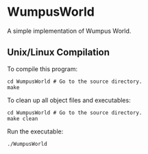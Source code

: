 # WumpusWorld
A simple implementation of Wumpus World.

## Unix/Linux Compilation
To compile this program:
```
cd WumpusWorld # Go to the source directory.
make
```

To clean up all object files and executables:
```
cd WumpusWorld # Go to the source directory.
make clean
```

Run the executable:
```
./WumpusWorld
```

